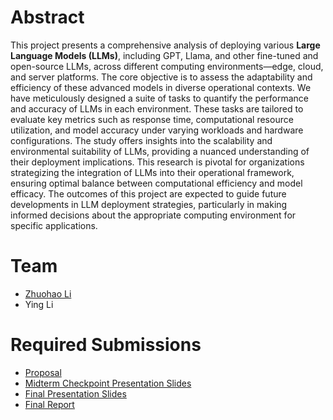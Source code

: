# Abstract

This project presents a comprehensive analysis of deploying various **Large Language Models (LLMs)**, including GPT, Llama, and other fine-tuned and open-source LLMs, across different computing environments—edge, cloud, and server platforms. The core objective is to assess the adaptability and efficiency of these advanced models in diverse operational contexts. We have meticulously designed a suite of tasks to quantify the performance and accuracy of LLMs in each environment. These tasks are tailored to evaluate key metrics such as response time, computational resource utilization, and model accuracy under varying workloads and hardware configurations. The study offers insights into the scalability and environmental suitability of LLMs, providing a nuanced understanding of their deployment implications. This research is pivotal for organizations strategizing the integration of LLMs into their operational framework, ensuring optimal balance between computational efficiency and model efficacy. The outcomes of this project are expected to guide future developments in LLM deployment strategies, particularly in making informed decisions about the appropriate computing environment for specific applications.







# Team

* [Zhuohao Li](https://github.com/Zhuohao-Li)
* Ying Li

# Required Submissions

* [Proposal](proposal)
* [Midterm Checkpoint Presentation Slides](http://)
* [Final Presentation Slides](http://)
* [Final Report](report)
